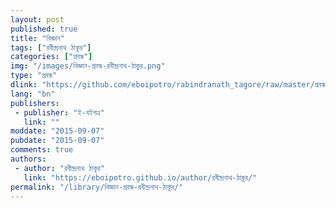 ```yaml
---
layout: post
published: true
title: "বিজ্ঞান"
tags: ["রবীন্দ্রনাথ ঠাকুর"]
categories: ["প্রবন্ধ"]
img: "/images/বিজ্ঞান-প্রবন্ধ-রবীন্দ্রনাথ-ঠাকুর.png"
type: "প্রবন্ধ"
dlink: "https://github.com/eboipotro/rabindranath_tagore/raw/master/প্রবন্ধ/বিজ্ঞান.epub"
lang: "bn"
publishers: 
 - publisher: "ই-বইপত্র"
   link: ""
moddate: "2015-09-07"
pubdate: "2015-09-07"
comments: true
authors: 
 - author: "রবীন্দ্রনাথ ঠাকুর"
   link: "https://eboipotro.github.io/author/রবীন্দ্রনাথ-ঠাকুর/"
permalink: "/library/বিজ্ঞান-প্রবন্ধ-রবীন্দ্রনাথ-ঠাকুর/"
---
```

